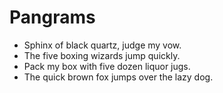 # Pangrams

- Sphinx of black quartz, judge my vow.
- The five boxing wizards jump quickly.
- Pack my box with five dozen liquor jugs.
- The quick brown fox jumps over the lazy dog.
